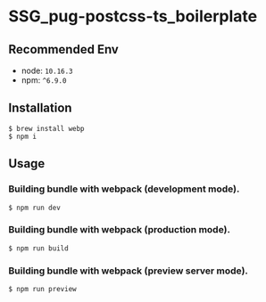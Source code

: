 # SSG_pug-postcss-ts_boilerplate
## Recommended Env
- node: `10.16.3`
- npm: `^6.9.0`

## Installation
```
$ brew install webp
$ npm i
```

## Usage
### Building bundle with webpack (development mode).
```
$ npm run dev
```

### Building bundle with webpack (production mode).
```
$ npm run build
```

### Building bundle with webpack (preview server mode).
```
$ npm run preview
```
